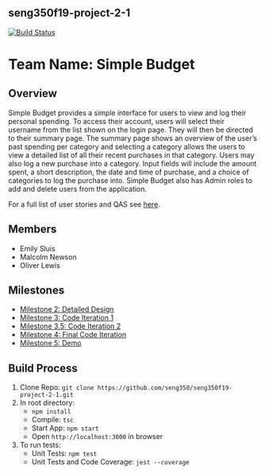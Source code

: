 ## seng350f19-project-2-1
[![Build Status](https://travis-ci.com/seng350/seng350f19-project-2-1.svg?token=BNfzpAAY1U7D2L1TKSAQ&branch=master)](https://travis-ci.com/seng350/seng350f19-project-2-1)
# Team Name: Simple Budget

## Overview
Simple Budget provides a simple interface for users to view and log their personal spending. To access their account, users will select their username from the list shown on the login page. They will then be directed to their summary page. The summary page shows an overview of the user’s past spending per category and selecting a category allows the users to view a detailed list of all their recent purchases in that category. Users may also log a new purchase into a category. Input fields will include the amount spent, a short description, the date and time of purchase, and a choice of categories to log the purchase into. Simple Budget also has Admin roles to add and delete users from the application.

For a full list of user stories and QAS see [here](https://github.com/seng350/seng350f19-project-2-1/tree/master/docs/M5).

## Members
* Emily Sluis
* Malcolm Newson
* Oliver Lewis

## Milestones
* [Milestone 2: Detailed Design](https://github.com/seng350/seng350f19-project-2-1/tree/master/docs/M2)
* [Milestone 3: Code Iteration 1](https://github.com/seng350/seng350f19-project-2-1/tree/master/docs/M3)
* [Milestone 3.5: Code Iteration 2](https://github.com/seng350/seng350f19-project-2-1/tree/master/docs/M3.5)
* [Milestone 4: Final Code Iteration](https://github.com/seng350/seng350f19-project-2-1/blob/master/docs/M4/README.md)
* [Milestone 5: Demo](https://github.com/seng350/seng350f19-project-2-1/blob/master/docs/M5/README.md)

## Build Process
1. Clone Repo: `git clone https://github.com/seng350/seng350f19-project-2-1.git`
2. In root directory: 
   - `npm install`
   - Compile: `tsc`
   - Start App: `npm start`
   - Open `http://localhost:3000` in browser
3. To run tests:
   - Unit Tests: `npm test`
   - Unit Tests and Code Coverage: `jest --coverage`

